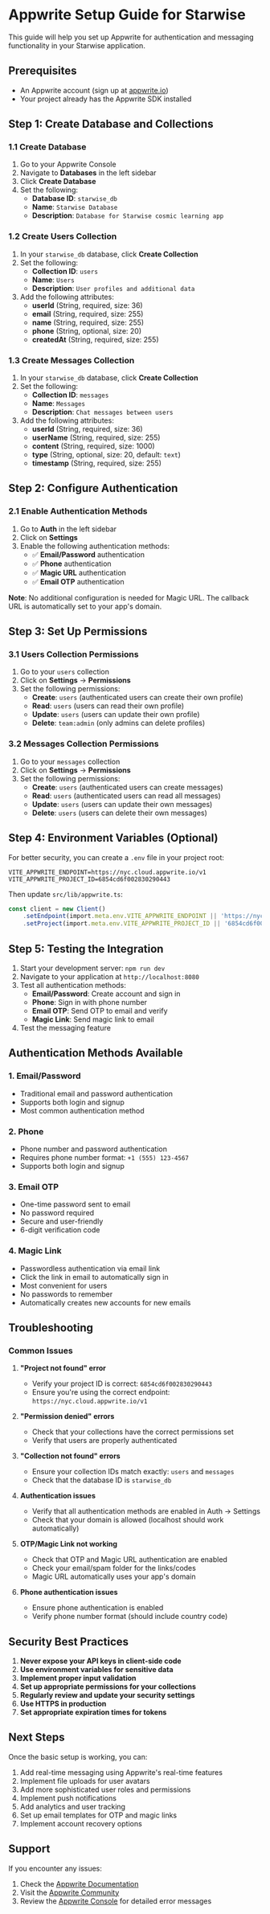 # Appwrite Setup Guide for Starwise

This guide will help you set up Appwrite for authentication and messaging functionality in your Starwise application.

## Prerequisites

- An Appwrite account (sign up at [appwrite.io](https://appwrite.io))
- Your project already has the Appwrite SDK installed

## Step 1: Create Database and Collections

### 1.1 Create Database
1. Go to your Appwrite Console
2. Navigate to **Databases** in the left sidebar
3. Click **Create Database**
4. Set the following:
   - **Database ID**: `starwise_db`
   - **Name**: `Starwise Database`
   - **Description**: `Database for Starwise cosmic learning app`

### 1.2 Create Users Collection
1. In your `starwise_db` database, click **Create Collection**
2. Set the following:
   - **Collection ID**: `users`
   - **Name**: `Users`
   - **Description**: `User profiles and additional data`
3. Add the following attributes:
   - **userId** (String, required, size: 36)
   - **email** (String, required, size: 255)
   - **name** (String, required, size: 255)
   - **phone** (String, optional, size: 20)
   - **createdAt** (String, required, size: 255)

### 1.3 Create Messages Collection
1. In your `starwise_db` database, click **Create Collection**
2. Set the following:
   - **Collection ID**: `messages`
   - **Name**: `Messages`
   - **Description**: `Chat messages between users`
3. Add the following attributes:
   - **userId** (String, required, size: 36)
   - **userName** (String, required, size: 255)
   - **content** (String, required, size: 1000)
   - **type** (String, optional, size: 20, default: `text`)
   - **timestamp** (String, required, size: 255)

## Step 2: Configure Authentication

### 2.1 Enable Authentication Methods
1. Go to **Auth** in the left sidebar
2. Click on **Settings**
3. Enable the following authentication methods:
   - ✅ **Email/Password** authentication
   - ✅ **Phone** authentication
   - ✅ **Magic URL** authentication
   - ✅ **Email OTP** authentication

**Note**: No additional configuration is needed for Magic URL. The callback URL is automatically set to your app's domain.

## Step 3: Set Up Permissions

### 3.1 Users Collection Permissions
1. Go to your `users` collection
2. Click on **Settings** → **Permissions**
3. Set the following permissions:
   - **Create**: `users` (authenticated users can create their own profile)
   - **Read**: `users` (users can read their own profile)
   - **Update**: `users` (users can update their own profile)
   - **Delete**: `team:admin` (only admins can delete profiles)

### 3.2 Messages Collection Permissions
1. Go to your `messages` collection
2. Click on **Settings** → **Permissions**
3. Set the following permissions:
   - **Create**: `users` (authenticated users can create messages)
   - **Read**: `users` (authenticated users can read all messages)
   - **Update**: `users` (users can update their own messages)
   - **Delete**: `users` (users can delete their own messages)

## Step 4: Environment Variables (Optional)

For better security, you can create a `.env` file in your project root:

```env
VITE_APPWRITE_ENDPOINT=https://nyc.cloud.appwrite.io/v1
VITE_APPWRITE_PROJECT_ID=6854cd6f002830290443
```

Then update `src/lib/appwrite.ts`:

```typescript
const client = new Client()
    .setEndpoint(import.meta.env.VITE_APPWRITE_ENDPOINT || 'https://nyc.cloud.appwrite.io/v1')
    .setProject(import.meta.env.VITE_APPWRITE_PROJECT_ID || '6854cd6f002830290443');
```

## Step 5: Testing the Integration

1. Start your development server: `npm run dev`
2. Navigate to your application at `http://localhost:8080`
3. Test all authentication methods:
   - **Email/Password**: Create account and sign in
   - **Phone**: Sign in with phone number
   - **Email OTP**: Send OTP to email and verify
   - **Magic Link**: Send magic link to email
4. Test the messaging feature

## Authentication Methods Available

### 1. Email/Password
- Traditional email and password authentication
- Supports both login and signup
- Most common authentication method

### 2. Phone
- Phone number and password authentication
- Requires phone number format: `+1 (555) 123-4567`
- Supports both login and signup

### 3. Email OTP
- One-time password sent to email
- No password required
- Secure and user-friendly
- 6-digit verification code

### 4. Magic Link
- Passwordless authentication via email link
- Click the link in email to automatically sign in
- Most convenient for users
- No passwords to remember
- Automatically creates new accounts for new emails

## Troubleshooting

### Common Issues

1. **"Project not found" error**
   - Verify your project ID is correct: `6854cd6f002830290443`
   - Ensure you're using the correct endpoint: `https://nyc.cloud.appwrite.io/v1`

2. **"Permission denied" errors**
   - Check that your collections have the correct permissions set
   - Verify that users are properly authenticated

3. **"Collection not found" errors**
   - Ensure your collection IDs match exactly: `users` and `messages`
   - Check that the database ID is `starwise_db`

4. **Authentication issues**
   - Verify that all authentication methods are enabled in Auth → Settings
   - Check that your domain is allowed (localhost should work automatically)

5. **OTP/Magic Link not working**
   - Check that OTP and Magic URL authentication are enabled
   - Check your email/spam folder for the links/codes
   - Magic URL automatically uses your app's domain

6. **Phone authentication issues**
   - Ensure phone authentication is enabled
   - Verify phone number format (should include country code)

## Security Best Practices

1. **Never expose your API keys in client-side code**
2. **Use environment variables for sensitive data**
3. **Implement proper input validation**
4. **Set up appropriate permissions for your collections**
5. **Regularly review and update your security settings**
6. **Use HTTPS in production**
7. **Set appropriate expiration times for tokens**

## Next Steps

Once the basic setup is working, you can:

1. Add real-time messaging using Appwrite's real-time features
2. Implement file uploads for user avatars
3. Add more sophisticated user roles and permissions
4. Implement push notifications
5. Add analytics and user tracking
6. Set up email templates for OTP and magic links
7. Implement account recovery options

## Support

If you encounter any issues:

1. Check the [Appwrite Documentation](https://appwrite.io/docs)
2. Visit the [Appwrite Community](https://appwrite.io/discord)
3. Review the [Appwrite Console](https://console.appwrite.io) for detailed error messages 